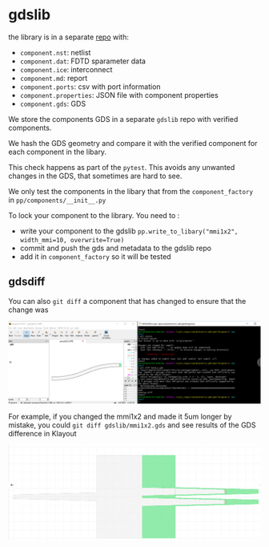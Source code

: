 # gdslib

the library is in a separate [repo](https://github.com/gdsfactory/gdslib) with:


- `component.nst`: netlist
- `component.dat`: FDTD sparameter data
- `component.ice`: interconnect
- `component.md`: report
- `component.ports`: csv with port information
- `component.properties`: JSON file with component properties
- `component.gds`: GDS


We store the components GDS in a separate `gdslib` repo with verified components.

We hash the GDS geometry and compare it with the verified component for each component in the libary.

This check happens as part of the `pytest`. This avoids any unwanted changes in the GDS, that sometimes are hard to see.

We only test the components in the libary that from the `component_factory` in `pp/components/__init__.py`

To lock your component to the library. You need to :

- write your component to the gdslib ``pp.write_to_libary("mmi1x2", width_mmi=10, overwrite=True)``
- commit and push the gds and metadata to the gdslib repo
- add it in `component_factory` so it will be tested


## gdsdiff

You can also `git diff` a component that has changed to ensure that the change was

![git diff](images/git_diff_gds_ex1.png)

For example, if you changed the mmi1x2 and made it 5um longer by mistake, you could `git diff gdslib/mmi1x2.gds` and see results of the GDS difference in Klayout

![git diff mmi](images/git_diff_gds_ex2.png)
